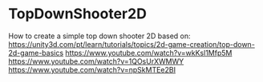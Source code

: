 # TopDownShooter2D
How to create a simple top down shooter 2D
based on:
https://unity3d.com/pt/learn/tutorials/topics/2d-game-creation/top-down-2d-game-basics
https://www.youtube.com/watch?v=wkKsl1Mfp5M
https://www.youtube.com/watch?v=1QOsUrXWMWY
https://www.youtube.com/watch?v=npSkMTEe2BI
